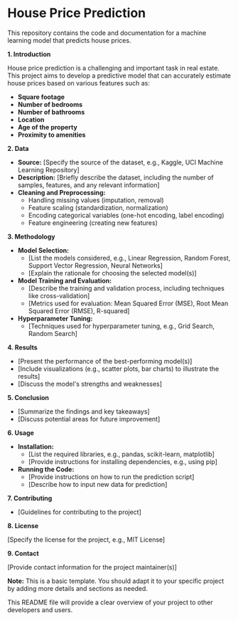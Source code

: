# House Price Prediction

This repository contains the code and documentation for a machine learning model that predicts house prices.

**1. Introduction**

House price prediction is a challenging and important task in real estate. This project aims to develop a predictive model that can accurately estimate house prices based on various features such as:

* **Square footage**
* **Number of bedrooms**
* **Number of bathrooms**
* **Location**
* **Age of the property**
* **Proximity to amenities**

**2. Data**

* **Source:** [Specify the source of the dataset, e.g., Kaggle, UCI Machine Learning Repository]
* **Description:** [Briefly describe the dataset, including the number of samples, features, and any relevant information]
* **Cleaning and Preprocessing:**
    * Handling missing values (imputation, removal)
    * Feature scaling (standardization, normalization)
    * Encoding categorical variables (one-hot encoding, label encoding)
    * Feature engineering (creating new features)

**3. Methodology**

* **Model Selection:**
    * [List the models considered, e.g., Linear Regression, Random Forest, Support Vector Regression, Neural Networks]
    * [Explain the rationale for choosing the selected model(s)]
* **Model Training and Evaluation:**
    * [Describe the training and validation process, including techniques like cross-validation]
    * [Metrics used for evaluation: Mean Squared Error (MSE), Root Mean Squared Error (RMSE), R-squared]
* **Hyperparameter Tuning:**
    * [Techniques used for hyperparameter tuning, e.g., Grid Search, Random Search]

**4. Results**

* [Present the performance of the best-performing model(s)]
* [Include visualizations (e.g., scatter plots, bar charts) to illustrate the results]
* [Discuss the model's strengths and weaknesses]

**5. Conclusion**

* [Summarize the findings and key takeaways]
* [Discuss potential areas for future improvement]

**6. Usage**

* **Installation:**
    * [List the required libraries, e.g., pandas, scikit-learn, matplotlib]
    * [Provide instructions for installing dependencies, e.g., using pip]
* **Running the Code:**
    * [Provide instructions on how to run the prediction script]
    * [Describe how to input new data for prediction]

**7. Contributing**

* [Guidelines for contributing to the project]

**8. License**

[Specify the license for the project, e.g., MIT License]

**9. Contact**

[Provide contact information for the project maintainer(s)]

**Note:** This is a basic template. You should adapt it to your specific project by adding more details and sections as needed.

This README file will provide a clear overview of your project to other developers and users.
